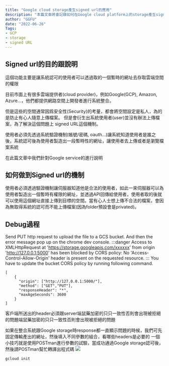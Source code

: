 ```yaml
---
title: "Google cloud storage產生signed url的應用"
description: "本篇文章將會記錄如何在Google cloud platform上的storage產生signed url提供給使用者暫時的檔案存取權限"
author: "GGFU"
date: "2022-06-26"
Tags: 
- GCP
- storage
- signed URL
---
```


## Signed url的目的跟說明
這個功能主要是讓系統認可的使用者可以透過取的一個暫時的網址去存取雲端空間的權限

目前市面上有很多雲端提供者(cloud provider)，例如Google(GCP), Amazon, Azure...，他們都提供網路空間上開發者進行系統整合。

但是這些的空間通常因爲安全性(Security)的考量，都會將空間設定是私人，為的是防止有心人隨意上傳檔案。 但是會衍生出系統使用者(user)並沒有辦法上傳檔案，為了解決這個問題上 signed URL這個機制。

使用者必須先透過系統驗證機制(帳號/密碼, oauth...)讓系統知道使用者是誰之後，系統認可後為使用者製造出一段暫時性的網址，讓使用者去上傳或者是瀏覽檔案系統

在此篇文章中我們針對Google service的進行說明

## 如何做到Signed url的機制
使用者必須透過驗證機制讓伺服器知道他是合法的使用者，如此一來伺服器可以為使用者製造出一個暫時有權限的網址，並透過API回傳給使用者，使用者取的後就可以使用這個網址直接上傳到目標的空間。當有心人士想上傳不合法的檔案，會因為無取得系統的認可而不能上傳檔案(因為folder預設會是privated)。

## Debug過程
Send PUT http request to upload the file to a GCS bucket. And then the error message pop up on the chrome dev console.
:::danger
Access to XMLHttpRequest at 'https://storage.googleapis.com/xxxxxx' from origin 'http://127.0.0.1:5000' has been blocked by CORS policy: No 'Access-Control-Allow-Origin' header is present on the requested resource.
:::
You have to update the bucket CORS policy by running following command.


```json=
[
    {
      "origin": ["http://127.0.0.1:5000/"],
      "method": ["GET","PUT"],
      "responseHeader": "*",
      "maxAgeSeconds": 3600
    }
]
```

客戶端所送出的header必須跟server端鼠藥加密的只只一致性否則會出現被拒絕的問題端鼠藥加密的只只一致性否則會出現被拒絕的問題


如果在整合系統跟Google storage時response都一直顯示問題的時候，我們可先固定傳輸產出的網址，然後填入不同參數的組合，看哪些headers是必要的
一個小技巧就是使用POSTman進行參數的試驗，當成功通過Google storage認可後，然後請POSTman幫忙轉譯出程式碼
![](https://i.imgur.com/bFkKtMC.png)




```shell=
gcloud init
```

